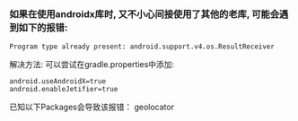 ### 如果在使用androidx库时, 又不小心间接使用了其他的老库, 可能会遇到如下的报错:

```
Program type already present: android.support.v4.os.ResultReceiver
```

解决方法:
可以尝试在gradle.properties中添加:

```
android.useAndroidX=true
android.enableJetifier=true
```


已知以下Packages会导致该报错：
geolocator